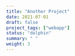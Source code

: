 ```yaml
---
title: "Another Project"
date: 2021-07-01
draft: false
project_tags: ["webapp"]
status: "dolphin"
summary: " "
weight: 3
---
```

